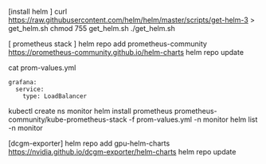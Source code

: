 [install helm ]
 curl https://raw.githubusercontent.com/helm/helm/master/scripts/get-helm-3 > get_helm.sh
 chmod 755 get_helm.sh
 ./get_helm.sh

[ prometheus stack ]
helm repo add prometheus-community https://prometheus-community.github.io/helm-charts
helm repo update


cat prom-values.yml
```
grafana:
  service:
    type: LoadBalancer
```


kubectl create ns monitor
helm install prometheus prometheus-community/kube-prometheus-stack -f prom-values.yml -n monitor
helm list -n monitor


[dcgm-exporter]
helm repo add gpu-helm-charts https://nvidia.github.io/dcgm-exporter/helm-charts
helm repo update
